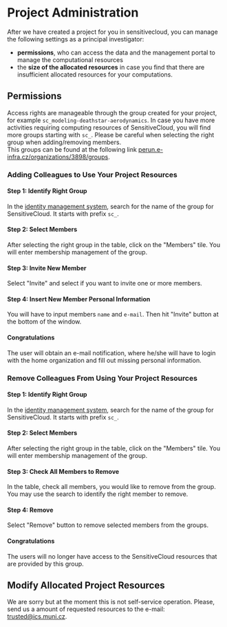 # Project Administration

After we have created a project for you in sensitivecloud, you can manage the following settings as a principal investigator:

- **permissions**, who can access the data and the management portal to manage the computational resources
- the **size of the allocated resources** in case you find that there are insufficient allocated resources for your computations.

## Permissions

Access rights are manageable through the group created for your project, for example `sc_modeling-deathstar-aerodynamics`. In case you have more activities requiring computing resources of SensitiveCloud, you will find more groups starting with `sc_`. Please be careful when selecting the right group when adding/removing members.    
This groups can be found at the following link [perun.e-infra.cz/organizations/3898/groups][vo-einfracz-groups].

### Adding Colleagues to Use Your Project Resources

#### Step 1: Identify Right Group

In the [identity management system][vo-einfracz-groups], search for the name of the group for SensitiveCloud. It starts with prefix `sc_`.

#### Step 2: Select Members

After selecting the right group in the table, click on the "Members" tile. You will enter membership management of the group.

#### Step 3: Invite New Member

Select "Invite" and select if you want to invite one or more members.

#### Step 4: Insert New Member Personal Information

You will have to input members `name` and `e-mail`. Then hit "Invite" button at the bottom of the window.

#### Congratulations

The user will obtain an e-mail notification, where he/she will have to login with the home organization and fill out missing personal information.

### Remove Colleagues From Using Your Project Resources

#### Step 1: Identify Right Group

In the [identity management system][vo-einfracz-groups], search for the name of the group for SensitiveCloud. It starts with prefix `sc_`.

#### Step 2: Select Members

After selecting the right group in the table, click on the "Members" tile. You will enter membership management of the group.

#### Step 3: Check All Members to Remove

In the table, check all members, you would like to remove from the group. You may use the search to identify the right member to remove.

#### Step 4: Remove

Select "Remove" button to remove selected members from the groups.

#### Congratulations

The users will no longer have access to the SensitiveCloud resources that are provided by this group.

## Modify Allocated Project Resources

We are sorry but at the moment this is not self-service operation.
Please, send us a amount of requested resources to the e-mail: trusted@ics.muni.cz.

[vo-einfracz-groups]: https://perun.e-infra.cz/organizations/3898/groups
[1]: https://perunaai.atlassian.net/wiki/spaces/PERUN/pages/94732289/Add+member+to+group
